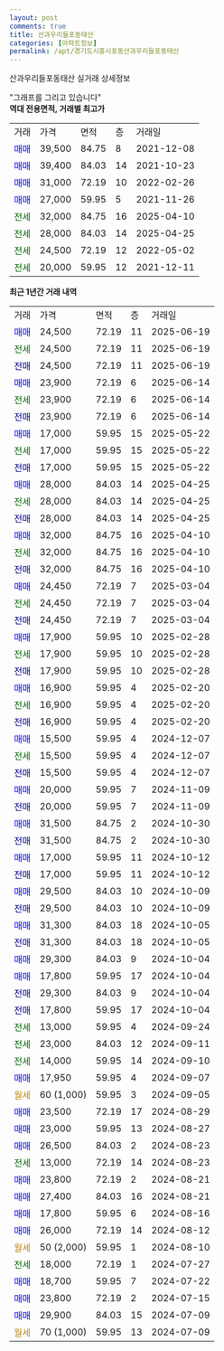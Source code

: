 ```yaml
---
layout: post
comments: true
title: 산과우리들포동태산
categories: [아파트정보]
permalink: /apt/경기도시흥시포동산과우리들포동태산
---
```


산과우리들포동태산 실거래 상세정보

<script type="text/javascript">
  google.charts.load('current', {'packages':['line', 'corechart']});
  google.charts.setOnLoadCallback(drawChart);

  function drawChart() {
    var data = new google.visualization.DataTable();
    data.addColumn('date', '거래일');
    data.addColumn('number', "매매");
    data.addColumn('number', "전세");
    data.addColumn('number', "전매");

    data.addRows([[new Date(Date.parse("2025-06-19")), 24500, null, null], [new Date(Date.parse("2025-06-19")), null, 24500, null], [new Date(Date.parse("2025-06-19")), null, null, 24500], [new Date(Date.parse("2025-06-14")), 23900, null, null], [new Date(Date.parse("2025-06-14")), null, 23900, null], [new Date(Date.parse("2025-06-14")), null, null, 23900], [new Date(Date.parse("2025-05-22")), 17000, null, null], [new Date(Date.parse("2025-05-22")), null, 17000, null], [new Date(Date.parse("2025-05-22")), null, null, 17000], [new Date(Date.parse("2025-04-25")), 28000, null, null], [new Date(Date.parse("2025-04-25")), null, 28000, null], [new Date(Date.parse("2025-04-25")), null, null, 28000], [new Date(Date.parse("2025-04-10")), 32000, null, null], [new Date(Date.parse("2025-04-10")), null, 32000, null], [new Date(Date.parse("2025-04-10")), null, null, 32000], [new Date(Date.parse("2025-03-04")), 24450, null, null], [new Date(Date.parse("2025-03-04")), null, 24450, null], [new Date(Date.parse("2025-03-04")), null, null, 24450], [new Date(Date.parse("2025-02-28")), 17900, null, null], [new Date(Date.parse("2025-02-28")), null, 17900, null], [new Date(Date.parse("2025-02-28")), null, null, 17900], [new Date(Date.parse("2025-02-20")), 16900, null, null], [new Date(Date.parse("2025-02-20")), null, 16900, null], [new Date(Date.parse("2025-02-20")), null, null, 16900], [new Date(Date.parse("2024-12-07")), 15500, null, null], [new Date(Date.parse("2024-12-07")), null, 15500, null], [new Date(Date.parse("2024-12-07")), null, null, 15500], [new Date(Date.parse("2024-11-09")), 20000, null, null], [new Date(Date.parse("2024-11-09")), null, null, 20000], [new Date(Date.parse("2024-10-30")), 31500, null, null], [new Date(Date.parse("2024-10-30")), null, null, 31500], [new Date(Date.parse("2024-10-12")), 17000, null, null], [new Date(Date.parse("2024-10-12")), null, null, 17000], [new Date(Date.parse("2024-10-09")), 29500, null, null], [new Date(Date.parse("2024-10-09")), null, null, 29500], [new Date(Date.parse("2024-10-05")), 31300, null, null], [new Date(Date.parse("2024-10-05")), null, null, 31300], [new Date(Date.parse("2024-10-04")), 29300, null, null], [new Date(Date.parse("2024-10-04")), 17800, null, null], [new Date(Date.parse("2024-10-04")), null, null, 29300], [new Date(Date.parse("2024-10-04")), null, null, 17800], [new Date(Date.parse("2024-09-24")), null, 13000, null], [new Date(Date.parse("2024-09-11")), null, 23000, null], [new Date(Date.parse("2024-09-10")), null, 14000, null], [new Date(Date.parse("2024-09-07")), 17950, null, null], [new Date(Date.parse("2024-09-05")), null, null, null], [new Date(Date.parse("2024-08-29")), 23500, null, null], [new Date(Date.parse("2024-08-27")), 23000, null, null], [new Date(Date.parse("2024-08-23")), 26500, null, null], [new Date(Date.parse("2024-08-23")), null, 13000, null], [new Date(Date.parse("2024-08-21")), 23800, null, null], [new Date(Date.parse("2024-08-21")), 27400, null, null], [new Date(Date.parse("2024-08-16")), 17800, null, null], [new Date(Date.parse("2024-08-12")), 26000, null, null], [new Date(Date.parse("2024-08-10")), null, null, null], [new Date(Date.parse("2024-07-27")), null, 18000, null], [new Date(Date.parse("2024-07-22")), 18700, null, null], [new Date(Date.parse("2024-07-15")), 23800, null, null], [new Date(Date.parse("2024-07-09")), 29900, null, null], [new Date(Date.parse("2024-07-09")), null, null, null]]);

    var options = {
      hAxis: {
        format: 'yyyy/MM/dd'
      },    
      lineWidth: 0,
      pointsVisible: true,    
      title: '최근 1년간 유형별 실거래가 분포',
      legend: { position: 'bottom' }
    };

    var formatter = new google.visualization.NumberFormat({pattern:'###,###'} );
    formatter.format(data, 1);
    formatter.format(data, 2);
    
    setTimeout(function() {
        var chart = new google.visualization.LineChart(document.getElementById('columnchart_material'));
        chart.draw(data, (options));
        document.getElementById('loading').style.display = 'none';
    }, 200);
  }
</script>


<div id="loading" style="z-index:20; display: block; margin-left: 0px">"그래프를 그리고 있습니다"</div>
<div id="columnchart_material" style="width: 95%; margin-left: 0px; display: block"></div>
<!-- contents start -->
<b>역대 전용면적, 거래별 최고가</b>
<table class="sortable">
    <tr>
      <td>거래</td>
      <td>가격</td>
      <td>면적</td>
      <td>층</td>
      <td>거래일</td>
    </tr>
        <tr>
          <td><a style="color: blue">매매</a></td>
          <td>39,500</td>
          <td>84.75</td>
          <td>8</td>
          <td>2021-12-08</td>
        </tr>            <tr>
          <td><a style="color: blue">매매</a></td>
          <td>39,400</td>
          <td>84.03</td>
          <td>14</td>
          <td>2021-10-23</td>
        </tr>            <tr>
          <td><a style="color: blue">매매</a></td>
          <td>31,000</td>
          <td>72.19</td>
          <td>10</td>
          <td>2022-02-26</td>
        </tr>            <tr>
          <td><a style="color: blue">매매</a></td>
          <td>27,000</td>
          <td>59.95</td>
          <td>5</td>
          <td>2021-11-26</td>
        </tr>        
        <tr>
              <td><a style="color: darkgreen">전세</a></td>
              <td>32,000</td>
              <td>84.75</td>
              <td>16</td>
              <td>2025-04-10</td>
            </tr>            <tr>
              <td><a style="color: darkgreen">전세</a></td>
              <td>28,000</td>
              <td>84.03</td>
              <td>14</td>
              <td>2025-04-25</td>
            </tr>            <tr>
              <td><a style="color: darkgreen">전세</a></td>
              <td>24,500</td>
              <td>72.19</td>
              <td>12</td>
              <td>2022-05-02</td>
            </tr>            <tr>
              <td><a style="color: darkgreen">전세</a></td>
              <td>20,000</td>
              <td>59.95</td>
              <td>12</td>
              <td>2021-12-11</td>
            </tr>        
    
</table>

<b>최근 1년간 거래 내역</b>

<table class="sortable">
    <tr>
      <td>거래</td>
      <td>가격</td>
      <td>면적</td>
      <td>층</td>
      <td>거래일</td>
    </tr>
    <tr>
      <td><a style="color: blue">매매</a></td>
      <td>24,500</td>
      <td>72.19</td>
      <td>11</td>
      <td>2025-06-19</td>
    </tr>          <tr>
      <td><a style="color: darkgreen">전세</a></td>
      <td>24,500</td>
      <td>72.19</td>
      <td>11</td>
      <td>2025-06-19</td>
    </tr>          <tr>
      <td><a style="color: darkblue">전매</a></td>
      <td>24,500</td>
      <td>72.19</td>
      <td>11</td>
      <td>2025-06-19</td>
    </tr>          <tr>
      <td><a style="color: blue">매매</a></td>
      <td>23,900</td>
      <td>72.19</td>
      <td>6</td>
      <td>2025-06-14</td>
    </tr>          <tr>
      <td><a style="color: darkgreen">전세</a></td>
      <td>23,900</td>
      <td>72.19</td>
      <td>6</td>
      <td>2025-06-14</td>
    </tr>          <tr>
      <td><a style="color: darkblue">전매</a></td>
      <td>23,900</td>
      <td>72.19</td>
      <td>6</td>
      <td>2025-06-14</td>
    </tr>          <tr>
      <td><a style="color: blue">매매</a></td>
      <td>17,000</td>
      <td>59.95</td>
      <td>15</td>
      <td>2025-05-22</td>
    </tr>          <tr>
      <td><a style="color: darkgreen">전세</a></td>
      <td>17,000</td>
      <td>59.95</td>
      <td>15</td>
      <td>2025-05-22</td>
    </tr>          <tr>
      <td><a style="color: darkblue">전매</a></td>
      <td>17,000</td>
      <td>59.95</td>
      <td>15</td>
      <td>2025-05-22</td>
    </tr>          <tr>
      <td><a style="color: blue">매매</a></td>
      <td>28,000</td>
      <td>84.03</td>
      <td>14</td>
      <td>2025-04-25</td>
    </tr>          <tr>
      <td><a style="color: darkgreen">전세</a></td>
      <td>28,000</td>
      <td>84.03</td>
      <td>14</td>
      <td>2025-04-25</td>
    </tr>          <tr>
      <td><a style="color: darkblue">전매</a></td>
      <td>28,000</td>
      <td>84.03</td>
      <td>14</td>
      <td>2025-04-25</td>
    </tr>          <tr>
      <td><a style="color: blue">매매</a></td>
      <td>32,000</td>
      <td>84.75</td>
      <td>16</td>
      <td>2025-04-10</td>
    </tr>          <tr>
      <td><a style="color: darkgreen">전세</a></td>
      <td>32,000</td>
      <td>84.75</td>
      <td>16</td>
      <td>2025-04-10</td>
    </tr>          <tr>
      <td><a style="color: darkblue">전매</a></td>
      <td>32,000</td>
      <td>84.75</td>
      <td>16</td>
      <td>2025-04-10</td>
    </tr>          <tr>
      <td><a style="color: blue">매매</a></td>
      <td>24,450</td>
      <td>72.19</td>
      <td>7</td>
      <td>2025-03-04</td>
    </tr>          <tr>
      <td><a style="color: darkgreen">전세</a></td>
      <td>24,450</td>
      <td>72.19</td>
      <td>7</td>
      <td>2025-03-04</td>
    </tr>          <tr>
      <td><a style="color: darkblue">전매</a></td>
      <td>24,450</td>
      <td>72.19</td>
      <td>7</td>
      <td>2025-03-04</td>
    </tr>          <tr>
      <td><a style="color: blue">매매</a></td>
      <td>17,900</td>
      <td>59.95</td>
      <td>10</td>
      <td>2025-02-28</td>
    </tr>          <tr>
      <td><a style="color: darkgreen">전세</a></td>
      <td>17,900</td>
      <td>59.95</td>
      <td>10</td>
      <td>2025-02-28</td>
    </tr>          <tr>
      <td><a style="color: darkblue">전매</a></td>
      <td>17,900</td>
      <td>59.95</td>
      <td>10</td>
      <td>2025-02-28</td>
    </tr>          <tr>
      <td><a style="color: blue">매매</a></td>
      <td>16,900</td>
      <td>59.95</td>
      <td>4</td>
      <td>2025-02-20</td>
    </tr>          <tr>
      <td><a style="color: darkgreen">전세</a></td>
      <td>16,900</td>
      <td>59.95</td>
      <td>4</td>
      <td>2025-02-20</td>
    </tr>          <tr>
      <td><a style="color: darkblue">전매</a></td>
      <td>16,900</td>
      <td>59.95</td>
      <td>4</td>
      <td>2025-02-20</td>
    </tr>          <tr>
      <td><a style="color: blue">매매</a></td>
      <td>15,500</td>
      <td>59.95</td>
      <td>4</td>
      <td>2024-12-07</td>
    </tr>          <tr>
      <td><a style="color: darkgreen">전세</a></td>
      <td>15,500</td>
      <td>59.95</td>
      <td>4</td>
      <td>2024-12-07</td>
    </tr>          <tr>
      <td><a style="color: darkblue">전매</a></td>
      <td>15,500</td>
      <td>59.95</td>
      <td>4</td>
      <td>2024-12-07</td>
    </tr>          <tr>
      <td><a style="color: blue">매매</a></td>
      <td>20,000</td>
      <td>59.95</td>
      <td>7</td>
      <td>2024-11-09</td>
    </tr>          <tr>
      <td><a style="color: darkblue">전매</a></td>
      <td>20,000</td>
      <td>59.95</td>
      <td>7</td>
      <td>2024-11-09</td>
    </tr>          <tr>
      <td><a style="color: blue">매매</a></td>
      <td>31,500</td>
      <td>84.75</td>
      <td>2</td>
      <td>2024-10-30</td>
    </tr>          <tr>
      <td><a style="color: darkblue">전매</a></td>
      <td>31,500</td>
      <td>84.75</td>
      <td>2</td>
      <td>2024-10-30</td>
    </tr>          <tr>
      <td><a style="color: blue">매매</a></td>
      <td>17,000</td>
      <td>59.95</td>
      <td>11</td>
      <td>2024-10-12</td>
    </tr>          <tr>
      <td><a style="color: darkblue">전매</a></td>
      <td>17,000</td>
      <td>59.95</td>
      <td>11</td>
      <td>2024-10-12</td>
    </tr>          <tr>
      <td><a style="color: blue">매매</a></td>
      <td>29,500</td>
      <td>84.03</td>
      <td>10</td>
      <td>2024-10-09</td>
    </tr>          <tr>
      <td><a style="color: darkblue">전매</a></td>
      <td>29,500</td>
      <td>84.03</td>
      <td>10</td>
      <td>2024-10-09</td>
    </tr>          <tr>
      <td><a style="color: blue">매매</a></td>
      <td>31,300</td>
      <td>84.03</td>
      <td>18</td>
      <td>2024-10-05</td>
    </tr>          <tr>
      <td><a style="color: darkblue">전매</a></td>
      <td>31,300</td>
      <td>84.03</td>
      <td>18</td>
      <td>2024-10-05</td>
    </tr>          <tr>
      <td><a style="color: blue">매매</a></td>
      <td>29,300</td>
      <td>84.03</td>
      <td>9</td>
      <td>2024-10-04</td>
    </tr>          <tr>
      <td><a style="color: blue">매매</a></td>
      <td>17,800</td>
      <td>59.95</td>
      <td>17</td>
      <td>2024-10-04</td>
    </tr>          <tr>
      <td><a style="color: darkblue">전매</a></td>
      <td>29,300</td>
      <td>84.03</td>
      <td>9</td>
      <td>2024-10-04</td>
    </tr>          <tr>
      <td><a style="color: darkblue">전매</a></td>
      <td>17,800</td>
      <td>59.95</td>
      <td>17</td>
      <td>2024-10-04</td>
    </tr>          <tr>
      <td><a style="color: darkgreen">전세</a></td>
      <td>13,000</td>
      <td>59.95</td>
      <td>4</td>
      <td>2024-09-24</td>
    </tr>          <tr>
      <td><a style="color: darkgreen">전세</a></td>
      <td>23,000</td>
      <td>84.03</td>
      <td>12</td>
      <td>2024-09-11</td>
    </tr>          <tr>
      <td><a style="color: darkgreen">전세</a></td>
      <td>14,000</td>
      <td>59.95</td>
      <td>14</td>
      <td>2024-09-10</td>
    </tr>          <tr>
      <td><a style="color: blue">매매</a></td>
      <td>17,950</td>
      <td>59.95</td>
      <td>4</td>
      <td>2024-09-07</td>
    </tr>          <tr>
      <td><a style="color: darkgoldenrod">월세</a></td>
      <td>60 (1,000)</td>
      <td>59.95</td>
      <td>3</td>
      <td>2024-09-05</td>
    </tr>          <tr>
      <td><a style="color: blue">매매</a></td>
      <td>23,500</td>
      <td>72.19</td>
      <td>17</td>
      <td>2024-08-29</td>
    </tr>          <tr>
      <td><a style="color: blue">매매</a></td>
      <td>23,000</td>
      <td>59.95</td>
      <td>13</td>
      <td>2024-08-27</td>
    </tr>          <tr>
      <td><a style="color: blue">매매</a></td>
      <td>26,500</td>
      <td>84.03</td>
      <td>2</td>
      <td>2024-08-23</td>
    </tr>          <tr>
      <td><a style="color: darkgreen">전세</a></td>
      <td>13,000</td>
      <td>72.19</td>
      <td>14</td>
      <td>2024-08-23</td>
    </tr>          <tr>
      <td><a style="color: blue">매매</a></td>
      <td>23,800</td>
      <td>72.19</td>
      <td>2</td>
      <td>2024-08-21</td>
    </tr>          <tr>
      <td><a style="color: blue">매매</a></td>
      <td>27,400</td>
      <td>84.03</td>
      <td>16</td>
      <td>2024-08-21</td>
    </tr>          <tr>
      <td><a style="color: blue">매매</a></td>
      <td>17,800</td>
      <td>59.95</td>
      <td>6</td>
      <td>2024-08-16</td>
    </tr>          <tr>
      <td><a style="color: blue">매매</a></td>
      <td>26,000</td>
      <td>72.19</td>
      <td>14</td>
      <td>2024-08-12</td>
    </tr>          <tr>
      <td><a style="color: darkgoldenrod">월세</a></td>
      <td>50 (2,000)</td>
      <td>59.95</td>
      <td>1</td>
      <td>2024-08-10</td>
    </tr>          <tr>
      <td><a style="color: darkgreen">전세</a></td>
      <td>18,000</td>
      <td>72.19</td>
      <td>1</td>
      <td>2024-07-27</td>
    </tr>          <tr>
      <td><a style="color: blue">매매</a></td>
      <td>18,700</td>
      <td>59.95</td>
      <td>7</td>
      <td>2024-07-22</td>
    </tr>          <tr>
      <td><a style="color: blue">매매</a></td>
      <td>23,800</td>
      <td>72.19</td>
      <td>2</td>
      <td>2024-07-15</td>
    </tr>          <tr>
      <td><a style="color: blue">매매</a></td>
      <td>29,900</td>
      <td>84.03</td>
      <td>15</td>
      <td>2024-07-09</td>
    </tr>          <tr>
      <td><a style="color: darkgoldenrod">월세</a></td>
      <td>70 (1,000)</td>
      <td>59.95</td>
      <td>13</td>
      <td>2024-07-09</td>
    </tr>      </table>
<!-- contents end -->    

